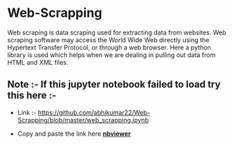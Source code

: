 # Web-Scrapping
Web scraping is data scraping used for extracting data from websites. Web scraping software may access the World Wide Web directly using the Hypertext Transfer Protocol, or through a web browser. Here a python library is used which helps when we are dealing in pulling out data from HTML and XML files.


## **Note** :- If this jupyter notebook failed to load try this here :-
- Link :- https://github.com/abhikumar22/Web-Scrapping/blob/master/web_scrapping.ipynb<br>

- Copy and paste the link here **[nbviewer](https://nbviewer.jupyter.org/)**

